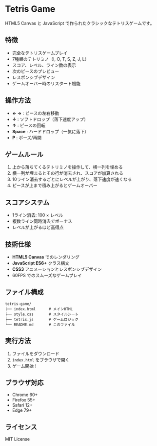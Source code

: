 # Tetris Game

HTML5 Canvas と JavaScript で作られたクラシックなテトリスゲームです。

## 特徴

- 完全なテトリスゲームプレイ
- 7種類のテトリミノ（I, O, T, S, Z, J, L）
- スコア、レベル、ライン数の表示
- 次のピースのプレビュー
- レスポンシブデザイン
- ゲームオーバー時のリスタート機能

## 操作方法

- **← →** : ピースの左右移動
- **↓** : ソフトドロップ（落下速度アップ）
- **↑** : ピースの回転
- **Space** : ハードドロップ（一気に落下）
- **P** : ポーズ/再開

## ゲームルール

1. 上から落ちてくるテトリミノを操作して、横一列を埋める
2. 横一列が埋まるとその行が消去され、スコアが加算される
3. 10ライン消去するごとにレベルが上がり、落下速度が速くなる
4. ピースが上まで積み上がるとゲームオーバー

## スコアシステム

- 1ライン消去: 100 × レベル
- 複数ライン同時消去でボーナス
- レベルが上がるほど高得点

## 技術仕様

- **HTML5 Canvas** でのレンダリング
- **JavaScript ES6+** クラス構文
- **CSS3** アニメーションとレスポンシブデザイン
- 60FPS でのスムーズなゲームプレイ

## ファイル構成

```
tetris-game/
├── index.html      # メインHTML
├── style.css       # スタイルシート
├── tetris.js       # ゲームロジック
└── README.md       # このファイル
```

## 実行方法

1. ファイルをダウンロード
2. `index.html` をブラウザで開く
3. ゲーム開始！

## ブラウザ対応

- Chrome 60+
- Firefox 55+
- Safari 12+
- Edge 79+

## ライセンス

MIT License